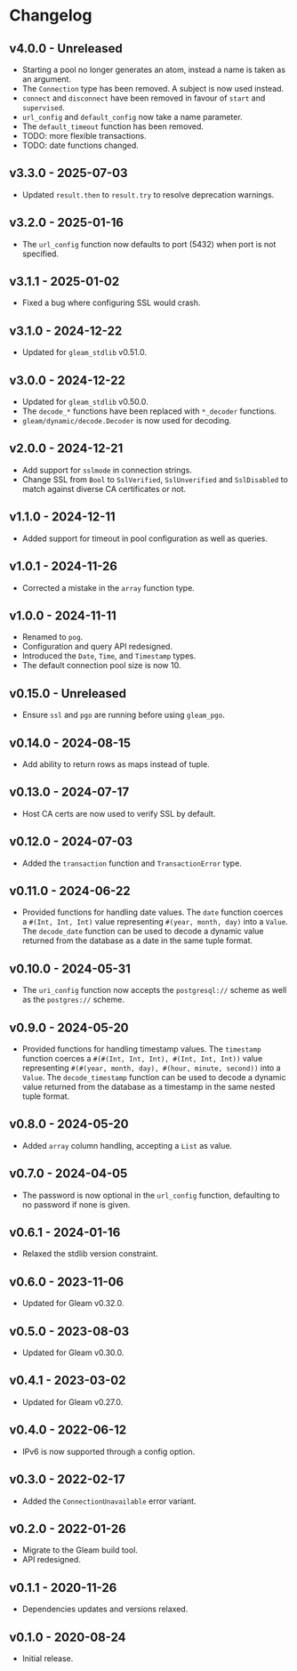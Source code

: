 # Changelog

## v4.0.0 - Unreleased

- Starting a pool no longer generates an atom, instead a name is taken as an
  argument.
- The `Connection` type has been removed. A subject is now used instead.
- `connect` and `disconnect` have been removed in favour of `start` and `supervised`.
- `url_config` and `default_config` now take a name parameter.
- The `default_timeout` function has been removed.
- TODO: more flexible transactions.
- TODO: date functions changed.

## v3.3.0 - 2025-07-03

- Updated `result.then` to `result.try` to resolve deprecation warnings.

## v3.2.0 - 2025-01-16

- The `url_config` function now defaults to port (5432) when port is not specified.

## v3.1.1 - 2025-01-02

- Fixed a bug where configuring SSL would crash.

## v3.1.0 - 2024-12-22

- Updated for `gleam_stdlib` v0.51.0.

## v3.0.0 - 2024-12-22

- Updated for `gleam_stdlib` v0.50.0.
- The `decode_*` functions have been replaced with `*_decoder` functions.
- `gleam/dynamic/decode.Decoder` is now used for decoding.

## v2.0.0 - 2024-12-21

- Add support for `sslmode` in connection strings.
- Change SSL from `Bool` to `SslVerified`, `SslUnverified` and `SslDisabled` to
  match against diverse CA certificates or not.

## v1.1.0 - 2024-12-11

- Added support for timeout in pool configuration as well as queries.

## v1.0.1 - 2024-11-26

- Corrected a mistake in the `array` function type.

## v1.0.0 - 2024-11-11

- Renamed to `pog`.
- Configuration and query API redesigned.
- Introduced the `Date`, `Time`, and `Timestamp` types.
- The default connection pool size is now 10.

## v0.15.0 - Unreleased

- Ensure `ssl` and `pgo` are running before using `gleam_pgo`.

## v0.14.0 - 2024-08-15

- Add ability to return rows as maps instead of tuple.

## v0.13.0 - 2024-07-17

- Host CA certs are now used to verify SSL by default.

## v0.12.0 - 2024-07-03

- Added the `transaction` function and `TransactionError` type.

## v0.11.0 - 2024-06-22

- Provided functions for handling date values. The `date` function
  coerces a `#(Int, Int, Int)` value representing `#(year, month, day)` into a
  `Value`. The `decode_date` function can be used to decode a dynamic value
  returned from the database as a date in the same tuple format.

## v0.10.0 - 2024-05-31

- The `uri_config` function now accepts the `postgresql://` scheme as well as
  the `postgres://` scheme.

## v0.9.0 - 2024-05-20

- Provided functions for handling timestamp values. The `timestamp` function
  coerces a `#(#(Int, Int, Int), #(Int, Int, Int))` value representing
  `#(#(year, month, day), #(hour, minute, second))` into a `Value`. The
  `decode_timestamp` function can be used to decode a dynamic value returned from
  the database as a timestamp in the same nested tuple format.

## v0.8.0 - 2024-05-20

- Added `array` column handling, accepting a `List` as value.

## v0.7.0 - 2024-04-05

- The password is now optional in the `url_config` function, defaulting to no
  password if none is given.

## v0.6.1 - 2024-01-16

- Relaxed the stdlib version constraint.

## v0.6.0 - 2023-11-06

- Updated for Gleam v0.32.0.

## v0.5.0 - 2023-08-03

- Updated for Gleam v0.30.0.

## v0.4.1 - 2023-03-02

- Updated for Gleam v0.27.0.

## v0.4.0 - 2022-06-12

- IPv6 is now supported through a config option.

## v0.3.0 - 2022-02-17

- Added the `ConnectionUnavailable` error variant.

## v0.2.0 - 2022-01-26

- Migrate to the Gleam build tool.
- API redesigned.

## v0.1.1 - 2020-11-26

- Dependencies updates and versions relaxed.

## v0.1.0 - 2020-08-24

- Initial release.
